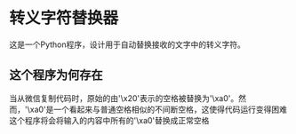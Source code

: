 
# 转义字符替换器

这是一个Python程序，设计用于自动替换接收的文字中的转义字符。

## 这个程序为何存在

当从微信复制代码时，原始的由'\x20'表示的空格被替换为'\xa0'。然而，'\xa0'是一个看起来与普通空格相似的不间断空格，这使得代码运行变得困难
这个程序将会将输入的内容中所有的'\xa0'替换成正常空格
